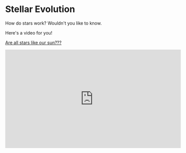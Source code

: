# Stellar Evolution

How do stars work? Wouldn't you like to know.

Here's a video for you!

 [Are all stars like our sun???](https://www.facebook.com/plugins/video.php?height=314&href=https%3A%2F%2Fwww.facebook.com%2Fastrochallenge%2Fvideos%2F1306651829438061%2F&show_text=false&width=560&t=0)

<iframe src="https://www.facebook.com/plugins/video.php?height=314&href=https%3A%2F%2Fwww.facebook.com%2Fastrochallenge%2Fvideos%2F1306651829438061%2F&show_text=false&width=560&t=0" width="560" height="314" style="border:none;overflow:hidden" scrolling="no" frameborder="0" allowfullscreen="true" allow="autoplay; clipboard-write; encrypted-media; picture-in-picture; web-share" allowFullScreen="true"></iframe>